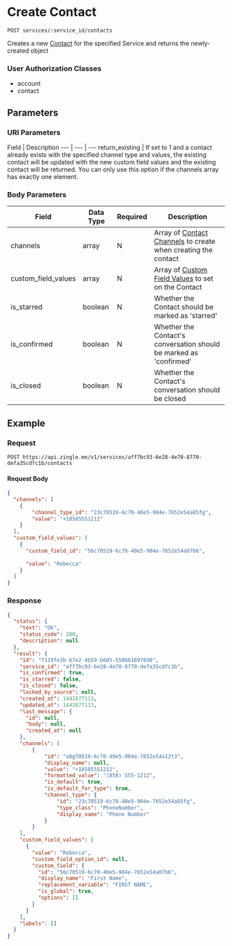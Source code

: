 # Create Contact

    POST services/:service_id/contacts
    
Creates a new [Contact] for the specified Service and returns the newly-created object

### User Authorization Classes 
* account
* contact

## Parameters
### URI Parameters
Field | Description
--- | --- | ---
return_existing | If set to 1 and a contact already exists with the specified channel type and values, the existing contact will be updated with the new custom field values and the existing contact will be returned.  You can only use this option if the channels array has exactly one element.
### Body Parameters
Field | Data Type | Required | Description
--- | --- | --- | ---
channels | array | N | Array of [Contact Channels] to create when creating the contact
custom_field_values | array | N | Array of [Custom Field Values] to set on the Contact
is_starred | boolean |  N | Whether the Contact should be marked as 'starred'
is_confirmed | boolean | N | Whether the Contact's conversation should be marked as 'confirmed'
is_closed | boolean | N | Whether the Contact's conversation should be closed

## Example
### Request

    POST https://api.zingle.me/v1/services/aff7bc93-6e28-4e70-8770-defa35cdfc1b/contacts

#### Request Body    
```json
{
  "channels": [
    {
        "channel_type_id": "23c70519-6c70-40e5-904e-7652e54a85fg",
        "value": "+18585551212"
    }
  ],
  "custom_field_values": [
    {
      "custom_field_id": "56c70519-6c70-40e5-904e-7652e54a07b6",
      
      "value": "Rebecca"
    }
  ]
}
```

### Response
``` json
{
  "status": {
    "text": "OK",
    "status_code": 200,
    "description": null
  },
  "result": {
    "id": "f119fe3b-67e2-4b59-b605-5586616978d0",
    "service_id": "aff7bc93-6e28-4e70-8770-defa35cdfc1b",
    "is_confirmed": true,
    "is_starred": false,
    "is_closed": false,
    "locked_by_source": null,
    "created_at": 1442877113,
    "updated_at": 1442877113,
    "last_message": {
      "id": null,
      "body": null,
      "created_at": null
    },
    "channels": [
        {
            "id": "a8g70519-6c70-40e5-904e-7652e54a12t3",
            "display_name": null,
            "value": "+18585551212",
            "formatted_value": "(858) 555-1212",
            "is_default": true,
            "is_default_for_type": true,
            "channel_type": {
                "id": "23c70519-6c70-40e5-904e-7652e54a85fg",            
                "type_class": "PhoneNumber",
                "display_name": "Phone Number"
            }
        }
    ],
    "custom_field_values": [
      {
        "value": "Rebecca",
        "custom_field_option_id": null,
        "custom_field": {
          "id": "56c70519-6c70-40e5-904e-7652e54a07b6",
          "display_name": "First Name",
          "replacement_variable": "FIRST NAME",
          "is_global": true,
          "options": []
        }
      }
    ],
    "labels": []
  }
}
```

[Contact]: README.md
[Custom Field Values]: /custom_field_values/README.md
[Contact Channels]: /contact_channels/README.md
